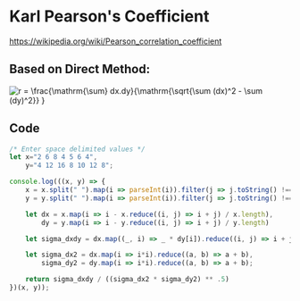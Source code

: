# Karl Pearson's Coefficient
https://wikipedia.org/wiki/Pearson_correlation_coefficient

## Based on Direct Method:
<img style="center" src="https://latex.codecogs.com/svg.image?r&space;=&space;\frac{\mathrm{\sum}&space;dx.dy}{\mathrm{\sqrt{\sum&space;(dx)^2&space;-&space;\sum&space;(dy)^2}}&space;}" title="r = \frac{\mathrm{\sum} dx.dy}{\mathrm{\sqrt{\sum (dx)^2 - \sum (dy)^2}} }" />

## Code
```js
/* Enter space delimited values */
let x="2 6 8 4 5 6 4",
    y="4 12 16 8 10 12 8";

console.log(((x, y) => {
	x = x.split(" ").map(i => parseInt(i)).filter(j => j.toString() !== "NaN"),
	y = y.split(" ").map(i => parseInt(i)).filter(j => j.toString() !== "NaN");

	let dx = x.map(i => i - x.reduce((i, j) => i + j) / x.length),
		dy = y.map(i => i - y.reduce((i, j) => i + j) / y.length)

	let sigma_dxdy = dx.map((_, i) => _ * dy[i]).reduce((i, j) => i + j);

	let sigma_dx2 = dx.map(i => i*i).reduce((a, b) => a + b),
		sigma_dy2 = dy.map(i => i*i).reduce((a, b) => a + b);

	return sigma_dxdy / ((sigma_dx2 * sigma_dy2) ** .5)
})(x, y));
```
